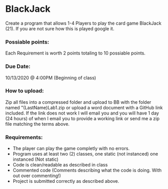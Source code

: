 # BlackJack

Create a program that allows 1-4 Players to play the card game BlackJack (21). If you are not sure how this is played google it. 

### Possiable points:
Each Requirement is worth 2 points totaling to 10 possiable points. 

### Due Date:
10/13/2020 @ 4:00PM (Beginning of class)

### How to upload:
Zip all files into a compressed folder and upload to BB with the folder named "(LastName)Lab1.zip or upload a word document with a GitHub link included. If the link does not work I will email you and you will have 1 day (24 hours) of when I email you to provide a working link or send me a zip file matching the terms above.

### Requirements:
* The player can play the game completly with no errors.
* Program uses at least two (2) classes, one static (not instanced) one instanced (Not static)
* Code is clean/readable as described in class
* Commented code (Comments describing what the code is doing. With out over commenting!)
* Project is submitted correctly as described above.